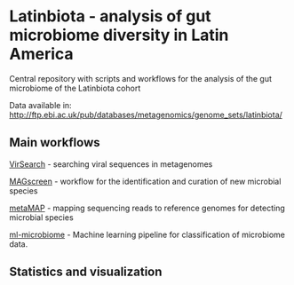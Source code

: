 # Latinbiota - analysis of gut microbiome diversity in Latin America
Central repository with scripts and workflows for the analysis of the gut microbiome of the Latinbiota cohort

Data available in: http://ftp.ebi.ac.uk/pub/databases/metagenomics/genome_sets/latinbiota/

## Main workflows

[VirSearch](https://github.com/alexmsalmeida/virsearch) - searching viral sequences in metagenomes

[MAGscreen](https://github.com/alexmsalmeida/magscreen) - workflow for the identification and curation of new microbial species

[metaMAP](https://github.com/alexmsalmeida/metamap) - mapping sequencing reads to reference genomes for detecting microbial species

[ml-microbiome](https://github.com/alexmsalmeida/ml-microbiome) - Machine learning pipeline for classification of microbiome data.

## Statistics and visualization

